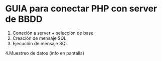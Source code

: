 # GUIA para conectar PHP con server de BBDD

 1. Conexión a server + selección de base
 2. Creación de mensaje SQL
 3. Ejecución de mensaje SQL


 4.Muestreo de datos (info en pantalla) 